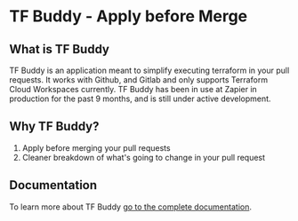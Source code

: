 # TF Buddy - Apply before Merge

## What is TF Buddy
TF Buddy is an application meant to simplify executing terraform in your pull requests. It works with Github, and Gitlab and only supports Terraform Cloud Workspaces currently. TF Buddy has been in use at Zapier in production for the past 9 months, and is still under active development.

## Why TF Buddy?

1. Apply before merging your pull requests
1. Cleaner breakdown of what's going to change in your pull request

## Documentation

To learn more about TF Buddy [go to the complete documentation](https://tfbuddy.readthedocs.io/).

